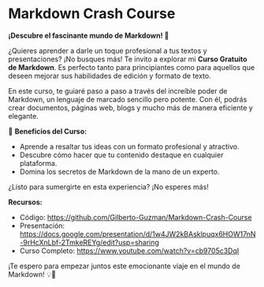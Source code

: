# Markdown Crash Course

**¡Descubre el fascinante mundo de Markdown! 🚀**

¿Quieres aprender a darle un toque profesional a tus textos y presentaciones? ¡No busques más! Te invito a explorar mi **Curso Gratuito de Markdown**. Es perfecto tanto para principiantes como para aquellos que deseen mejorar sus habilidades de edición y formato de texto.

En este curso, te guiaré paso a paso a través del increíble poder de Markdown, un lenguaje de marcado sencillo pero potente. Con él, podrás crear documentos, páginas web, blogs y mucho más de manera eficiente y elegante.

🎯 **Beneficios del Curso:**
- Aprende a resaltar tus ideas con un formato profesional y atractivo.
- Descubre cómo hacer que tu contenido destaque en cualquier plataforma.
- Domina los secretos de Markdown de la mano de un experto.

¿Listo para sumergirte en esta experiencia? ¡No esperes más!

**Recursos:**

- Código: https://github.com/Gilberto-Guzman/Markdown-Crash-Course
- Presentación: https://docs.google.com/presentation/d/1w4JW2kBAsklpuqx6HOW17nN-9rHcXnLbf-2TmkeREYg/edit?usp=sharing
- Curso Completo: https://www.youtube.com/watch?v=cb9705c3DqI

¡Te espero para empezar juntos este emocionante viaje en el mundo de Markdown! 💡💬

